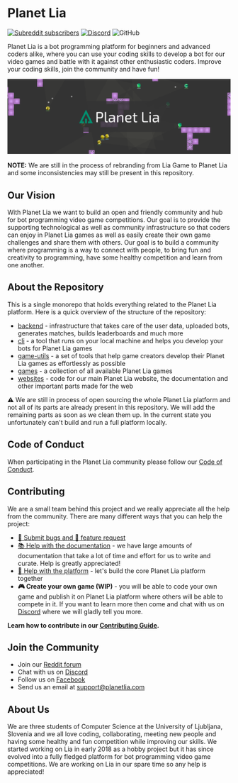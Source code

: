 # Planet Lia 

[![Subreddit subscribers](https://img.shields.io/reddit/subreddit-subscribers/liagame?logo=reddit)](https://www.reddit.com/r/liagame/)
[![Discord](https://img.shields.io/discord/476711845995085824?logo=Discord)](https://discord.gg/weXRxyU)
![GitHub](https://img.shields.io/github/license/planet-lia/planet-lia)

Planet Lia is a bot programming platform for beginners and advanced coders alike, where you can use your coding skills to develop a bot for our video games and battle with it against other enthusiastic coders. Improve your coding skills, join the community and have fun!

![Planet Lia](planet-lia-banner.png)

**NOTE:** We are still in the process of rebranding from Lia Game to Planet Lia and some inconsistencies may still be present in this repository.

## Our Vision
With Planet Lia we want to build an open and friendly community and hub for bot programming video game competitions. Our goal is to provide the supporting technological as well as community infrastructure so that coders can enjoy in Planet Lia games as well as easily create their own game challenges and share them with others. Our goal is to build a community where programming is a way to connect with people, to bring fun and creativity to programming, have some healthy competition and learn from one another.

## About the Repository

This is a single monorepo that holds everything related to the Planet Lia platform. Here is a quick overview of the structure of the repository:

* [backend](backend) - infrastructure that takes care of the user data, uploaded bots, generates matches, builds leaderboards and much more
* [cli](cli) - a tool that runs on your local machine and helps you develop your bots for Planet Lia games
* [game-utils](game-utils) - a set of tools that help game creators develop their Planet Lia games as effortlessly as possible
* [games](games) - a collection of all available Planet Lia games 
* [websites](websites) - code for our main Planet Lia website, the documentation and other important parts made for the web

:warning: We are still in process of open sourcing the whole Planet Lia platform and not all of its parts are already present in this repository. 
We will add the remaining parts as soon as we clean them up. 
In the current state you unfortunately can't build and run a full platform locally. 

## Code of Conduct
When participating in the Planet Lia community please follow our [Code of Conduct](CODE_OF_CONDUCT.md).

## Contributing
We are a small team behind this project and we really appreciate all the help from the community. There are many different ways that you can help the project:

* [:bug: Submit bugs and :star2: feature request](CONTRIBUTING.md#bug-report-bug-or-feature-request-star2)
* [:books: Help with the documentation](CONTRIBUTING.md#improve-documentation-closed_book) - we have large amounts of documentation that take a lot of time and effort for us to write and curate. Help is greatly appreciated!
* [:wrench: Help with the platform](CONTRIBUTING.md#join-the-development-wrench) - let's build the core Planet Lia platform together
* **:video_game: Create your own game (WIP)** - you will be able to code your own game and publish it on Planet Lia platform where others will be able to compete in it. If you want to learn more then come and chat with us on [Discord](https://discord.gg/weXRxyU) where we will gladly tell you more.

**Learn how to contribute in our [Contributing Guide](CONTRIBUTING.md).**

## Join the Community

* Join our [Reddit forum](https://www.reddit.com/r/liagame/)
* Chat with us on [Discord](https://discord.gg/weXRxyU)
* Follow us on [Facebook](https://facebook.com/liagame)
* Send us an email at support@planetlia.com

## About Us
We are three students of Computer Science at the University of Ljubljana, Slovenia and we all love coding, collaborating, meeting new people and having some healthy and fun competition while improving our skills. We started working on Lia in early 2018 as a hobby project but it has since evolved into a fully fledged platform for bot programming video game competitions. We are working on Lia in our spare time so any help is appreciated!